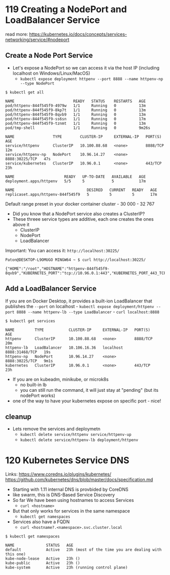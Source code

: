 # 119 Creating a NodePort and LoadBalancer Service

read more:
https://kubernetes.io/docs/concepts/services-networking/service/#nodeport

## Create a Node Port Service

- Let's expose a NodePort so we can access it via the host IP
  (including localhost on Windows/Linux/MacOS)
  - `kubectl expose deployment httpenv --port 8888 --name httpenv-np --type NodePort`

`$ kubectl get all`

```
NAME                          READY   STATUS    RESTARTS   AGE
pod/httpenv-844f545f9-4979w   1/1     Running   0          13m
pod/httpenv-844f545f9-8kp7t   1/1     Running   0          13m
pod/httpenv-844f545f9-8qvb9   1/1     Running   0          13m
pod/httpenv-844f545f9-ss6sn   1/1     Running   0          17m
pod/httpenv-844f545f9-tznmt   1/1     Running   0          13m
pod/tmp-shell                 1/1     Running   0          9m26s

NAME                 TYPE        CLUSTER-IP     EXTERNAL-IP   PORT(S)          AGE
service/httpenv      ClusterIP   10.100.88.68   <none>        8888/TCP         12m
service/httpenv-np   NodePort    10.96.14.27    <none>        8888:30225/TCP   47s
service/kubernetes   ClusterIP   10.96.0.1      <none>        443/TCP          23h

NAME                      READY   UP-TO-DATE   AVAILABLE   AGE
deployment.apps/httpenv   5/5     5            5           17m

NAME                                DESIRED   CURRENT   READY   AGE
replicaset.apps/httpenv-844f545f9   5         5         5       17m
```

Default range preset in your docker container cluster - 30 000 - 32 767

- Did you know that a NodePort service also creates a ClusterIP?
- These threee service types are additive, each one creates the ones above it
  - ClusterIP
  - NodePort
  - LoadBalancer

Important: You can access it: `http://localhost:30225/`

`Paton@DESKTOP-L9OMUGO MINGW64 ~
$ curl http://localhost:30225/`

```
{"HOME":"/root","HOSTNAME":"httpenv-844f545f9-8qvb9","KUBERNETES_PORT":"tcp://10.96.0.1:443","KUBERNETES_PORT_443_TCP":"tcp://10.96.0.1:443","KUBERNETES_PORT_443_TCP_ADDR":"10.96.0.1","KUBERNETES_PORT_443_TCP_PORT":"443","KUBERNETES_PORT_443_TCP_PROTO":"tcp","KUBERNETES_SERVICE_HOST":"10.96.0.1","KUBERNETES_SERVICE_PORT":"443","KUBERNETES_SERVICE_PORT_HTTPS":"443","PATH":"/usr/local/sbin:/usr/local/bin:/usr/sbin:/usr/bin:/sbin:/bin"}
```

## Add a LoadBalancer Service

If you are on Docker Desktop, it provides a built-ion LoadBalancer that publishes the `--port` on localhost - `kubectl expose deployment/httpenv --port 8888 --name httpenv-lb --type LoadBalancer` - `curl localhost:8888`

`$ kubectl get services`

```
NAME         TYPE           CLUSTER-IP     EXTERNAL-IP   PORT(S)          AGE
httpenv      ClusterIP      10.100.88.68   <none>        8888/TCP         20m
httpenv-lb   LoadBalancer   10.106.16.36   localhost     8888:31468/TCP   19s
httpenv-np   NodePort       10.96.14.27    <none>        8888:30225/TCP   9m1s
kubernetes   ClusterIP      10.96.0.1      <none>        443/TCP          23h
```

- If you are on kubeadm, minikube, or microk8s
  - no built-in lb
  - you can still run the command, it will just stay at "pending" (but its nodePort works)
- one of the way to have your kubernetes expose on specific port - nice!

## cleanup

- Lets remove the services and deploymetn
  - `kubectl delete service/httpenv service/httpenv-up`
  - `kubectl delete service/httpenv-lb deployment/httpenv`

# 120 Kubernetes Service DNS

Links:
https://www.coredns.io/plugins/kubernetes/
https://github.com/kubernetes/dns/blob/master/docs/specification.md

- Starting with 1.11 internal DNS is provbided by CoreDNS
- like swarm, this is DNS-Based Service Discovery
- So far We have been using hostnames to access Services
  - `curl <hostname>`
- But that only works for services in the same namespace
  - `kubectl get namespaces`
- Services also have a FQDN
  - `curl <hostname?.<namespace>.svc.cluster.local`

`$ kubectl get namespaces`

```
NAME              STATUS   AGE
default           Active   23h (most of the time you are dealing with this one)
kube-node-lease   Active   23h ()
kube-public       Active   23h ()
kube-system       Active   23h (running control plane)
```

